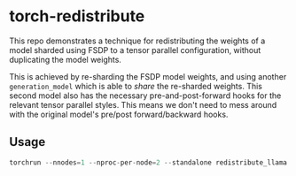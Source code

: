 # torch-redistribute

This repo demonstrates a technique for redistributing the weights of a model sharded using FSDP to a tensor parallel configuration,
without duplicating the model weights. 

This is achieved by re-sharding the FSDP model weights, and using another `generation_model` which is able to *share* the re-sharded weights. 
This second model also has the necessary pre-and-post-forward hooks for the relevant tensor parallel styles. This means we don't need to mess around with the original model's pre/post forward/backward hooks.

## Usage

```python
torchrun --nnodes=1 --nproc-per-node=2 --standalone redistribute_llama.py 
```